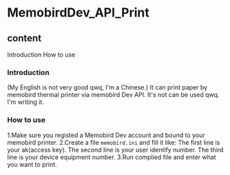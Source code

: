 # MemobirdDev_API_Print
## content
Introduction
How to use
### Introduction
(My English is not very good qwq, I'm a Chinese.)
It can print paper by memobird thermal printer via memobird Dev API.
It's not can be used qwq. I'm writing it.
### How to use
1.Make sure you registed a Memobird Dev account and bound to your memobird printer.
2.Create a file `memobird.ini` and fill it like:
  The first line is your ak(access key).
  The second line is your user identify number.
  The third line is your device equipment number.
3.Run complied file and enter what you want to print.
